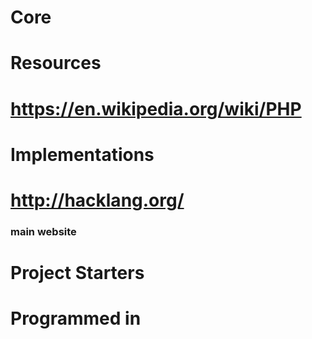 # Core
# Resources
# https://en.wikipedia.org/wiki/PHP
# Implementations
# http://hacklang.org/
### main website
# Project Starters
# Programmed in

